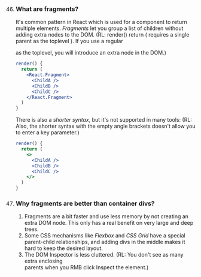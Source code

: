 46. ### What are fragments?

    It's common pattern in React which is used for a component to return multiple elements. *Fragments* let you group a list of children without adding extra nodes to the DOM. (RL: render() return ( requires a single parent as the toplevel ).  If you use a regular <div> as the toplevel, you will introduce an extra node in the DOM.)

    ```jsx harmony
    render() {
      return (
        <React.Fragment>
          <ChildA />
          <ChildB />
          <ChildC />
        </React.Fragment>
      )
    }
    ```

    There is also a *shorter syntax*, but it's not supported in many tools:  (RL: Also, the shorter syntax with the empty angle brackets doesn't allow you to enter a key parameter.)

    ```jsx harmony
    render() {
      return (
        <>
          <ChildA />
          <ChildB />
          <ChildC />
        </>
      )
    }
    ```

47. ### Why fragments are better than container divs?

    1. Fragments are a bit faster and use less memory by not creating an extra DOM node. This only has a real benefit on very large and deep trees.
    2. Some CSS mechanisms like *Flexbox* and *CSS Grid* have a special parent-child relationships, and adding divs in the middle makes it hard to keep the desired layout.
    3. The DOM Inspector is less cluttered.  (RL: You don't see as many extra enclosing <div></div> parents when you RMB click Inspect the element.)
